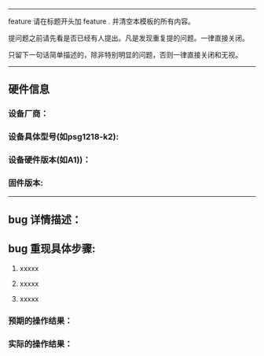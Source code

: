 ---------------------------------------------------------

feature 请在标题开头加 feature . 并清空本模板的所有内容。

提问题之前请先看是否已经有人提出。凡是发现重复提的问题。一律直接关闭。

只留下一句话简单描述的，除非特别明显的问题，否则一律直接关闭和无视。

---------------------------------------------------------
## 硬件信息

### 设备厂商：

### 设备具体型号(如psg1218-k2):

### 设备硬件版本(如A1))：

### 固件版本:

----------------------------------------------------------

## bug 详情描述：




## bug 重现具体步骤:

1. xxxxx

2. xxxxx

3. xxxxx

### 预期的操作结果：


### 实际的操作结果：



